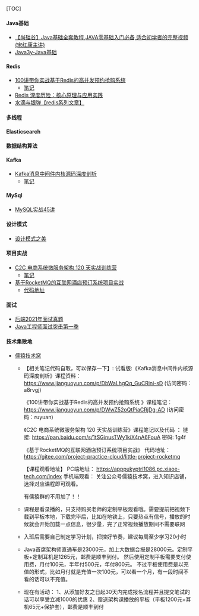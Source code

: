 [TOC]

#### Java基础

- [【尚硅谷】Java基础全套教程,JAVA零基础入门必备,适合初学者的完整视频 (宋红康主讲)](https://www.bilibili.com/video/BV1Kb411W75N)
- [Java3y-Java基础](https://gitee.com/zhongfucheng/Java3y#java%E5%9F%BA%E7%A1%80)

#### Redis

- [100讲带你实战基于Redis的高并发预约抢购系统](https://apppukyptrl1086.pc.xiaoe-tech.com/detail/p_6017ef53e4b035d3cdb58eac/6)
  - [笔记](https://www.jianguoyun.com/p/DWwZ52oQtPiaCRjDg-AD)
- [Redis 深度历险：核心原理与应用实践](https://juejin.cn/book/6844733724618129422)
- [水滴与银弹【redis系列文章】](https://mp.weixin.qq.com/mp/appmsgalbum?__biz=MzIyOTYxNDI5OA==&action=getalbum&album_id=1699766580538032128&scene=173&from_msgid=2247484679&from_itemidx=1&count=3&nolastread=1&uin=&key=&devicetype=Windows+10+x64&version=6302019a&lang=zh_CN&ascene=0&fontgear=2)

#### 多线程

#### Elasticsearch

#### 数据结构算法

#### Kafka

- [Kafka消息中间件内核源码深度剖析](https://apppukyptrl1086.pc.xiaoe-tech.com/detail/p_60687291e4b09134c98517fe/6)
  - [笔记](https://www.jianguoyun.com/p/DbWaLhgQq_GuCRini-sD)

#### MySql

- [MySQL实战45讲](https://time.geekbang.org/column/article/68319)

#### 设计模式

- [设计模式之美](https://time.geekbang.org/column/article/160463)

#### 项目实战

- [C2C 电商系统微服务架构 120 天实战训练营](https://apppukyptrl1086.pc.xiaoe-tech.com/detail/p_5f1e9ddbe4b0a1003cafad34/6)
  - [笔记](https://pan.baidu.com/disk/home#/all?vmode=list&path=%2F%EF%BC%885%EF%BC%89%E7%BC%96%E7%A8%8B%2FC2C%20%E7%94%B5%E5%95%86%E7%B3%BB%E7%BB%9F%E5%BE%AE%E6%9C%8D%E5%8A%A1%E6%9E%B6%E6%9E%84%20120%20%E5%A4%A9%E5%AE%9E%E6%88%98%E8%AE%AD%E7%BB%83%E8%90%A5)
- [基于RocketMQ的互联网酒店预订系统项目实战](https://apppukyptrl1086.pc.xiaoe-tech.com/detail/p_5fd03fb3e4b04db7c093b40c/6)
  - [代码地址](https://gitee.com/project-practice-cloud/little-project-rocketmq)

#### 面试

- [后端2021年面试真题](https://bitable.feishu.cn/appwBhd98QJ9cpMggHc5QMVHlfd?from=navigation_button_1_trial&table=tbleuLHpPcQdvL4F&view=vew9iquA45)
- [Java工程师面试突击第一季](https://apppukyptrl1086.pc.xiaoe-tech.com/detail/p_5d3114935b4d7_CEcL8yMS/6?fromH5=true)

#### 技术集散地

- [儒猿技术窝](https://apppukyptrl1086.pc.xiaoe-tech.com/page/401572?navIndex=0)

  - 【相关笔记代码自取，可以保存一下】:
     试看版:《Kafka消息中间件内核源码深度剖析》课程资料：
    https://www.jianguoyun.com/p/DbWaLhgQq_GuCRini-sD (访问密码：a8rvgj)

    《100讲带你实战基于Redis的高并发预约抢购系统 》课程笔记：https://www.jianguoyun.com/p/DWwZ52oQtPiaCRjDg-AD (访问密码：ruyuan)

    《C2C 电商系统微服务架构 120 天实战训练营》课程笔记以及代码 ：
    链接: https://pan.baidu.com/s/1tSGinusTWy1kiX4nA6FouA  密码: 1g4f

    《基于RocketMQ的互联网酒店预订系统项目实战》
    代码地址：https://gitee.com/project-practice-cloud/little-project-rocketmq

     【课程观看地址】
    PC端地址：
    https://apppukyptrl1086.pc.xiaoe-tech.com/index
     手机端观看：
    关注公众号儒猿技术窝，进入知识店铺，选择对应课程即可观看。

     有儒猿群的不用加了！！
    
    
    
  - 课程是看录播的，只支持购买老师的定制平板观看哦。需要提前把视频下载到平板本地，下载完毕后，比如在地铁上，只要热点有信号，播放的时候就会开始加载一点信息，很少量，完了正常视频播放期间不需要联网
  
  - 入班后需要自己制定学习计划，把控好节奏，建议每周至少学习20小时
  
  - Java首席架构师直通车是23000元，加上大数据合报是28000元。定制平板+定制耳机是1265元，邮费是顺丰到付。
     然后使用定制平板需要支付使用费，月付100元，半年付500元，年付800元。
     不过平板使用费是以充值的形式，比如月付就是充值一次100元，可以看一个月，有一段时间不看的话可以不充值。
  
  - 现在有活动：
     1、从添加好友之日起30天内完成报名流程并且提交笔试的话可以享受立减1000的优惠
     2、赠送架构课播放的平板（平板1200元+耳机65元+保护套），邮费是顺丰到付

